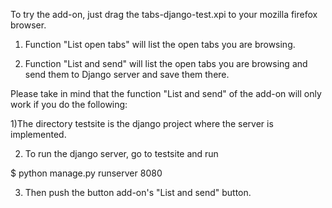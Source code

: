 To try the add-on, just drag the tabs-django-test.xpi to your mozilla firefox browser.

1) Function "List open tabs" will list the open tabs you are browsing.

2) Function "List and send" will list the open tabs you are browsing and send them to Django server and save them there.


Please take in mind that the function "List and send" of the add-on will only work if you do the following:

1)The directory testsite is the django project where the server is implemented.

2) To run the django server, go to testsite and run

  $ python manage.py runserver 8080
  
  
3) Then push the button add-on's "List and send" button.
